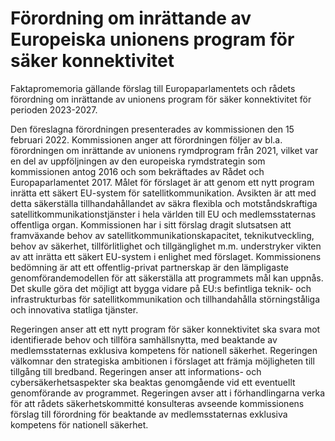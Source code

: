 # Förordning om inrättande av Europeiska unionens program för säker konnektivitet

Faktapromemoria gällande förslag till Europaparlamentets och rådets förordning om inrättande av unionens program för säker konnektivitet för perioden 2023\-2027\.

Den föreslagna förordningen presenterades av kommissionen den 15 februari 2022\. Kommissionen anger att förordningen följer av bl.a. förordningen om inrättande av unionens rymdprogram från 2021, vilket var en del av uppföljningen av den europeiska rymdstrategin som kommissionen antog 2016 och som bekräftades av Rådet och Europaparlamentet 2017\. Målet för förslaget är att genom ett nytt program inrätta ett säkert EU\-system för satellitkommunikation. Avsikten är att med detta säkerställa tillhandahållandet av säkra flexibla och motståndskraftiga satellitkommunikationstjänster i hela världen till EU och medlemsstaternas offentliga organ. Kommissionen har i sitt förslag dragit slutsatsen att framväxande behov av satellitkommunikationskapacitet, teknikutveckling, behov av säkerhet, tillförlitlighet och tillgänglighet m.m. understryker vikten av att inrätta ett säkert EU\-system i enlighet med förslaget. Kommissionens bedömning är att ett offentlig\-privat partnerskap är den lämpligaste genomförandemodellen för att säkerställa att programmets mål kan uppnås. Det skulle göra det möjligt att bygga vidare på EU:s befintliga teknik\- och infrastrukturbas för satellitkommunikation och tillhandahålla störningståliga och innovativa statliga tjänster.

Regeringen anser att ett nytt program för säker konnektivitet ska svara mot identifierade behov och tillföra samhällsnytta, med beaktande av medlemsstaternas exklusiva kompetens för nationell säkerhet. Regeringen välkomnar den strategiska ambitionen i förslaget att främja möjligheten till tillgång till bredband. Regeringen anser att informations\- och cybersäkerhetsaspekter ska beaktas genomgående vid ett eventuellt genomförande av programmet. Regeringen avser att i förhandlingarna verka för att rådets säkerhetskommitté konsulteras avseende kommissionens förslag till förordning för beaktande av medlemsstaternas exklusiva kompetens för nationell säkerhet.
